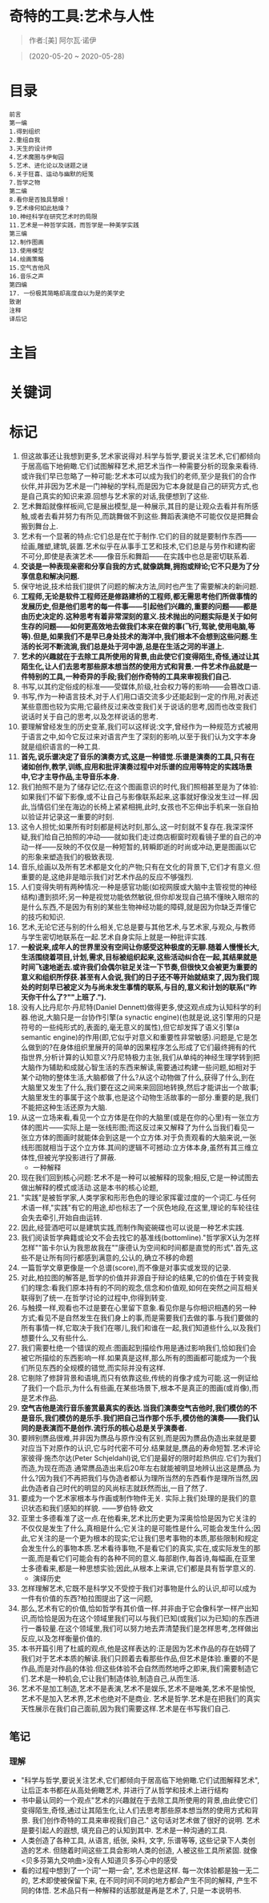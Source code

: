 # 奇特的工具:艺术与人性

> 作者:[美] 阿尔瓦·诺伊

> (2020-05-20 \~ 2020-05-28)


# 目录
```
前言
第一编
1.得到组织
2.重组自我
3.天生的设计师
4.艺术魔圈与伊甸园
5.艺术、进化论以及谜题之谜
6.关于狂喜、运动与幽默的短笺
7.哲学之物
第二编
8.看你是否独具慧眼！
9.艺术缘何如此枯燥？
10.神经科学在研究艺术时的局限
11.艺术是一种哲学实践，而哲学是一种美学实践
第三编
12.制作图画
13.使用模型
14.绘画策略
15.空气吉他风
16.音乐之声
第四编
17. 一份极其简略却高度自以为是的美学史
致谢
注释
译后记
```

# 主旨

# 关键词

# 标记
1. 但这故事还让我想到更多,艺术家说得对.科学与哲学,要说关注艺术,它们都倾向于居高临下地俯瞰.它们试图解释艺术,把艺术当作一种需要分析的现象来看待.或许我们早已忽略了一种可能:艺术本可以成为我们的老师,至少是我们的合作伙伴,并非因为艺术是一门神秘的学科,而是因为它本身就是自己的研究方式,也是自己真实的知识来源.回想与艺术家的对话,我便想到了这些.
2. 艺术舞蹈就像样板间,它是展出模型,是一种展示,其目的是让观众去看并有所感触,或者去看并努力有所见,而跳舞做不到这些.舞蹈表演绝不可能仅仅是把舞会搬到舞台上.
3. 艺术有一个显著的特点:它们总是在忙于制作.它们的目的就是要制作东西——绘画,雕塑,建筑,装置.艺术似乎在从事手工艺和技术,它们总是与劳作和建构密不可分,即使是表演艺术——像音乐和舞蹈——在实践中也总是密切联系着.
4. **交谈是一种表现亲密和分享自我的方式,就像跳舞,拥抱或辩论;它不只是为了分享信息和解决问题.**
5. 保守地说,技术给我们提供了问题的解决方法,同时也产生了需要解决的新问题.
6. **工程师,无论是软件工程师还是修路建桥的工程师,都无需思考他们所做事情的发展历史,但是他们思考的每一件事——引起他们兴趣的,重要的问题——都是由历史决定的.这种思考有着非常深刻的意义.技术抛出的问题实际是关于如何生存的问题——如何更高效地去做我们本来在做的事(飞行,驾驶,使用电脑,等等).但是,如果我们不是早已身处技术的海洋中,我们根本不会想到这些问题.生活的长河不断流淌,我们总是处于河中游,总是在生活之河的半道上.**
8. **艺术的兴趣就在于去除工具所使用的背景,由此使它们变得陌生,奇怪,通过让其陌生化,让人们去思考那些原本想当然的使用方式和背景.一件艺术作品就是一件特别的工具,一种奇异的手段;我们创作奇特的工具来审视我们自己.**
9. 书写,以其约定俗成的标准——受媒体,阶级,社会权力等的影响——会篡改口语.
10. 书写,作为一种语言技术,对于人们用口语交流多少还能起到一定的作用,对表述某些意图也较为实用;它最终反过来改变我们关于说话的思考,因而也改变我们说话时关于自己的思考,以及怎样说话的思考.
11. 要理解曾经发生的历史变革,我们可以这样说:文字,曾经作为一种规范方式被用于语言之中,如今它反过来对语言产生了深刻的影响,以至于我们认为文字本身就是组织语言的一种工具.
12. **首先,说乐谱决定了音乐的演奏方式,这是一种错觉.乐谱是演奏的工具,只有在诸如创作,教学,训练,应用和批评演奏过程中对乐谱的应用等特定的实践场景中,它才主导作品,主导音乐本身.**
13. 我们拍照不是为了储存记忆;在这个图画意识的时代,我们照相甚至是为了体验:如果我们不留下影像,或不让自己与影像联系起来,这事就好像没发生过一样.因此,当情侣们坐在海边的长椅上紧紧相拥,此时,女孩也不忘伸出手机来一张自拍以验证并记录这一重要的时刻.
14. 这令人担忧;如果所有时刻都是柯达时刻,那么,这一时刻就不复存在.我深深怀疑,我们给自己拍照的冲动——就如我们走过商店橱窗时观看镜子里的自己的冲动一样——反映的不仅仅是一种短暂的,转瞬即逝的时尚或冲动,更是图画以它的形象来塑造我们的极致表现.
15. 音乐,绘画以及所有艺术都是文化的产物;只有在文化的背景下,它们才有意义.但重要的是,这绝非是暗示我们对艺术作品的反应不够强烈.
16. 人们变得失明有两种情况:一种是感官功能(如视网膜或大脑中主管视觉的神经结构)遭到损坏;另一种是视觉功能依然敏锐,但你却发现自己搞不懂映入眼帘的是什么东西,不是因为有别的某些生物神经功能的障碍,就是因为你缺乏弄懂它的技巧和知识.
17. 艺术,无论它还与别的什么相关,它总是要与其他艺术,与艺术家,与观众,与教师与学生密切地联系在一起.艺术自身实际上就是一种批评实践.
18. **一般说来,成年人的世界里没有空间让你感受这种极度的无聊.随着人慢慢长大,生活围绕着项目,计划,需求,目标被组织起来,这些活动纠合在一起,其结果就是时间飞速地逝去.或许我们会偶尔驻足关注一下节奏,但很快又会被更为重要的意义和组织所俘获.甚至有人会说,我们的日子还不等开始就结束了,因为我们现处的时刻早已被定义为与尚未发生事情的联系,与目的,意义和计划的联系("昨天你干什么了?""上班了.").**
19. 没有人比丹尼尔·丹尼特(Daniel Dennett)做得更多,使这观点成为认知科学的利器.他说,大脑只是一台协作引擎(a synactic engine)(也就是说,这引擎用的只是符号的一些纯形式的,表面的,毫无意义的属性),但它却发挥了语义引擎(a semantic engine)的作用(即,它似乎对意义和重要性非常敏感).问题是,它是怎么做到的?在身体组织里展开的简单的因果程序怎么形成了它们最终拥有的代指世界,分析计算的认知意义?丹尼特极力主张,我们从单纯的神经生理学转到把大脑作为辅助和成就心智生活的东西来解读,需要通过构建一些问题,如相对于某个动物的整体生活,大脑都做了什么?从这个动物做了什么,获得了什么,到在大脑里又发生了什么,我们要在这之间来来回回地转换,然后才能讲出一个故事;大脑里发生的事属于这个故事,也是这个动物生活故事的一部分.重要的是,我们不能把这种生活还原为大脑.
20. 从这一立场来看,看见一个立方体是在你的大脑里(或是在你的心里)有一张立方体的图片——实际上是一张线形图;而这反过来又解释了为什么当我们看见一张立方体的图画时就能体会到这是一个立方体.对于负责观看的大脑来说,一张线形图就相当于这个立方体.其间的逻辑不可撼动:立方体本身,虽然有其三维立体性,但被光学投影进行了屏蔽.
    * 一种解释
21. 现在我们回到核心问题:艺术不是一种可以被解释的现象;相反,它是一种试图去做出解释的模式或活动.这是本书的核心论题,
22. "实践"是被哲学家,人类学家和形形色色的理论家挥霍过度的一个词汇.与任何术语一样,"实践"有它的用途,却也标志了一个灰色地段,在这里,理论的车轮往往会失去牵引,开始自由运转.
23. 因此,经营酒吧可以是建筑实践,而制作陶瓷碗碟也可以说是一种艺术实践.
24. 我们阅读哲学典籍或论文不会去找它的基准线(bottomline)."哲学家X认为怎样怎样""笛卡尔认为我思故我在""康德认为空间和时间都是直觉的形式".首先,这些不是让所有同行都感到满意的,公认的,确立不移的命题
25. 一篇哲学文章更像是一个总谱(score),而不像是对事实或发现的记录.
26. 对此,柏拉图的解答是,哲学的价值并非源自于辩论的结果,它的价值在于转变我们的理念:看我们原本持有的不同的观念,信念和价值观,如何在突然之间互相关联得到了统一.在哲学讨论的过程中,你得到转变.
27. 与触摸一样,观看也不过是要在心里留下意象.看见你是与你相识相遇的另一种方式;看见不是自然发生在我们身上的事,而是需要我们去做的事.与我们要做的所有事情一样,它取决于我们在哪儿,我们和谁在一起,我们知道些什么,以及我们想要什么,又有些什么.
28. 我们需要杜绝一个错误的观点:图画起到描绘作用是通过影响我们,恰如我们会被它所描绘的东西影响一样.如果真是这样,那么所有的图画都可能成为一个我们所见东西的全规模的错觉,而实际并没有这样.
29. 它剔除了修辞背景和语境,而只有依靠这些,传统的肖像才成为可能.这一例证给了我们一个启示,为什么有些画,在某些场景下,根本不是真正的图画(或肖像),而是艺术作品.
30. **空气吉他是流行音乐鉴赏最真实的表达.当我们演奏空气吉他时,我们模仿的不是音乐,我们模仿的是乐手.我们把自己当作那个乐手,模仿他的演奏——我们认同的是表演而不是创作.流行乐的核心总是关乎演奏者.**
31. 要辨别赝品很难,并非因为赝品与原作没有区别,而是因为赝品伪造出来就是要对应当下对原作的认识,它与时代密不可分.结果就是,赝品的寿命短暂.艺术评论家彼得·施杰尔达(Peter Schjeldahl)说,它们是最好的限时趁热供应.它们为我们而造,为现在而造.通常赝品造出来后20年左右就能被明显地辨认出这是赝品.为什么?因为我们不再把我们与伪造者都认为理所当然的东西看作是理所当然,因此伪造者自己时代的明显的风尚标志就跃然而出,一目了然了.
32. 要成为一个艺术家根本与作画或制作物件无关. 实际上我们处理的是我们的意识状态和我们感知的样貌. ——罗伯特·欧文
33. 亚里士多德看准了这一点.在他看来,艺术比历史更为深奥恰恰是因为它关注的不仅仅是发生了什么,真相是什么;它关注的是可能性是什么,可能会发生什么;因此,它关注的是一个更为根本的现实;它让我们思考事物的本质,那些限制和规定会发生什么的事物本质.艺术看待事物,不是看它们的真实,实在,或实际发生的那一面,而是看它们可能会有的各种不同的意义.每部剧作,每首诗,每幅画,在亚里士多德看来,都是一种思想实验;因此,从根本上来讲,它们都是具有哲学意义的.
    * 演绎历史
35. 怎样理解艺术,它既不是科学又不受控于我们对事物是什么的认识,却可以成为一件有价值的东西?柏拉图提出了这一问题,
36. 那么,艺术有它的价值,恰如哲学有其价值一样.并非由于它会像科学一样产出知识,而恰恰是因为在这个领域里我们可以与我们已知(或我们以为已知)的东西进行一番较量.在这个领域里,我们可以努力地去弄清楚我们是怎样思考,怎样做出反应,以及怎样衡量价值的.
38. 本书开篇引用了杜威的观点,他是这样表达的:正是因为艺术作品的存在妨碍了我们对于艺术本质的解读.我们只顾着去看那些作品,但艺术是体验.重要的不是作品,而是对作品的体验.但这些体验不会自然而然地呼之即来,我们需要制造它们.艺术是一种机会,它让我们制造体验,制造自己,从而生活.
39. 艺术不是加工制造,艺术不是表演,艺术不是娱乐,艺术不是唯美,艺术不是愉悦,艺术不是加入艺术界,艺术也绝对不是商业. 艺术是哲学.艺术是在把我们的真实天性展示在我们自己面前,因为我们需要这样.艺术是在书写我们自己.

## 笔记

### 理解
* "科学与哲学,要说关注艺术,它们都倾向于居高临下地俯瞰.它们试图解释艺术", 让后正本书都在从高处俯瞰艺术, 并进行了从哲学和技术上进行结构
* 书中最认同的一个观点"艺术的兴趣就在于去除工具所使用的背景,由此使它们变得陌生,奇怪,通过让其陌生化,让人们去思考那些原本想当然的使用方式和背景. 我们创作奇特的工具来审视我们自己." 这句话对艺术做了很好的说明. 艺术是要引起人的遐想, 填充自己的认知到其中. 艺术是一种沟通的工具.
* 人类创造了各种工具, 从语言, 纸张, 染料, 文字, 乐谱等等, 这些记录下人类创造的艺术. 但随着时间这些工具会影响人类的创造, 人被这些工具所紧固. 就像<贝多芬第九交响曲>没有人知道贝多芬心中的感受
* 看的过程中想到了一个词"一期一会", 艺术也是这样. 每一次体验都是独一无二的, 艺术即使被保留下来, 在不同时间不同的地方都会产生不同的解释, 产生不同的体悟. 艺术品只有一种解释的话那就是再是艺术了, 只是一本说明书.
